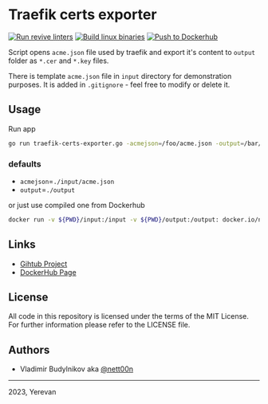 # Traefik certs exporter

[![Run revive linters](https://github.com/nett00n/traefik-certs-exporter/actions/workflows/linter_revive.yml/badge.svg?branch=main)](https://github.com/nett00n/traefik-certs-exporter/actions/workflows/linter_revive.yml)
[![Build linux binaries](https://github.com/nett00n/traefik-certs-exporter/actions/workflows/linux_build.yml/badge.svg?branch=main)](https://github.com/nett00n/traefik-certs-exporter/actions/workflows/linux_build.yml)
[![Push to Dockerhub](https://github.com/nett00n/traefik-certs-exporter/actions/workflows/docker_push.yml/badge.svg)](https://github.com/nett00n/traefik-certs-exporter/actions/workflows/docker_push.yml)

Script opens `acme.json` file used by traefik and export it's content to `output` folder as `*.cer` and `*.key` files.

There is template `acme.json` file in `input` directory for demonstration purposes. It is added in `.gitignore` - feel free to modify or delete it.

## Usage

Run app

```bash
go run traefik-certs-exporter.go -acmejson=/foo/acme.json -output=/bar/certs/
```

### defaults
- `acmejson`=`./input/acme.json`
- `output`=`./output`

or just use compiled one from Dockerhub

```bash
docker run -v ${PWD}/input:/input -v ${PWD}/output:/output: docker.io/nett00n/traefik-certs-exporter:1.0.0
```

## Links

- [Gihtub Project](https://github.com/nett00n/traefik-certs-exporter)
- [DockerHub Page](https://hub.docker.com/r/nett00n/traefik-certs-exporter)

## License

All code in this repository is licensed under the terms of the MIT License. For further information please refer to the LICENSE file.

## Authors

- Vladimir Budylnikov aka [@nett00n](https://github.com/nett00n)

---
2023, Yerevan

